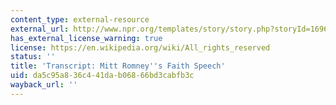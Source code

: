 ```yaml
---
content_type: external-resource
external_url: http://www.npr.org/templates/story/story.php?storyId=16969460
has_external_license_warning: true
license: https://en.wikipedia.org/wiki/All_rights_reserved
status: ''
title: 'Transcript: Mitt Romney''s Faith Speech'
uid: da5c95a8-36c4-41da-b068-66bd3cabfb3c
wayback_url: ''
---
```

